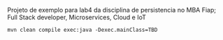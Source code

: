 Projeto de exemplo para lab4 da disciplina de persistencia no MBA Fiap; Full Stack developer, Microservices, Cloud e IoT

    mvn clean compile exec:java -Dexec.mainClass=TBD
